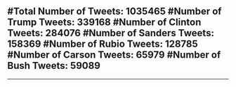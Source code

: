 #Total Number of Tweets: 1035465 
#Number of Trump Tweets: 339168
#Number of Clinton Tweets: 284076
#Number of Sanders Tweets: 158369
#Number of Rubio Tweets: 128785
#Number of Carson Tweets: 65979
#Number of Bush Tweets: 59089
---
---
